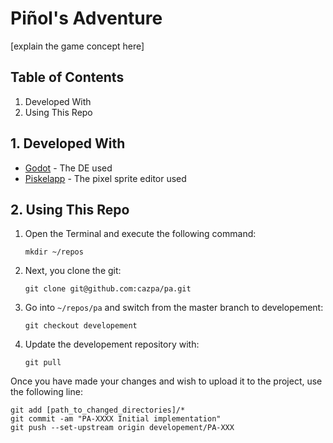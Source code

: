 # Piñol's Adventure
[explain the game concept here]

## Table of Contents
1.  Developed With
2.  Using This Repo

## 1. Developed With
- [Godot](https://www.godot.com) - The DE used
- [Piskelapp](https://www.piskelapp.com/) - The pixel sprite editor used

## 2. Using This Repo
1. Open the Terminal and execute the following command:

   ```mkdir ~/repos```

2. Next, you clone the git:

   ```git clone git@github.com:cazpa/pa.git```

3. Go into `~/repos/pa` and switch from the master branch to developement:

   ```git checkout developement```

4. Update the developement repository with:

   ```git pull```

Once you have made your changes and wish to upload it to the project, use the following line:
```
git add [path_to_changed_directories]/*
git commit -am "PA-XXXX Initial implementation"
git push --set-upstream origin developement/PA-XXX
```
